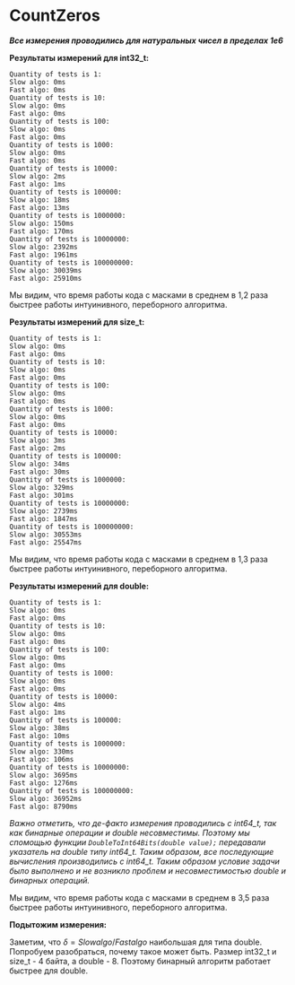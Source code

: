 # CountZeros
***Все измерения проводились для натуральных чисел в пределах 1e6***

**Результаты измерений для int32_t:**
```
Quantity of tests is 1:
Slow algo: 0ms
Fast algo: 0ms
Quantity of tests is 10:
Slow algo: 0ms
Fast algo: 0ms
Quantity of tests is 100:
Slow algo: 0ms
Fast algo: 0ms
Quantity of tests is 1000:
Slow algo: 0ms
Fast algo: 0ms
Quantity of tests is 10000:
Slow algo: 2ms
Fast algo: 1ms
Quantity of tests is 100000:
Slow algo: 18ms
Fast algo: 13ms
Quantity of tests is 1000000:
Slow algo: 150ms
Fast algo: 170ms
Quantity of tests is 10000000:
Slow algo: 2392ms
Fast algo: 1961ms
Quantity of tests is 100000000:
Slow algo: 30039ms
Fast algo: 25910ms
```
Мы видим, что время работы кода с масками в среднем в 1,2 раза быстрее работы интуинивного, переборного алгоритма. 

**Результаты измерений для size_t:**
```
Quantity of tests is 1:
Slow algo: 0ms
Fast algo: 0ms
Quantity of tests is 10:
Slow algo: 0ms
Fast algo: 0ms
Quantity of tests is 100:
Slow algo: 0ms
Fast algo: 0ms
Quantity of tests is 1000:
Slow algo: 0ms
Fast algo: 0ms
Quantity of tests is 10000:
Slow algo: 3ms
Fast algo: 2ms
Quantity of tests is 100000:
Slow algo: 34ms
Fast algo: 30ms
Quantity of tests is 1000000:
Slow algo: 329ms
Fast algo: 301ms
Quantity of tests is 10000000:
Slow algo: 2739ms
Fast algo: 1847ms
Quantity of tests is 100000000:
Slow algo: 30553ms
Fast algo: 25547ms
```
Мы видим, что время работы кода с масками в среднем в 1,3 раза быстрее работы интуинивного, переборного алгоритма. 

**Результаты измерений для double:**
```
Quantity of tests is 1:
Slow algo: 0ms
Fast algo: 0ms
Quantity of tests is 10:
Slow algo: 0ms
Fast algo: 0ms
Quantity of tests is 100:
Slow algo: 0ms
Fast algo: 0ms
Quantity of tests is 1000:
Slow algo: 0ms
Fast algo: 0ms
Quantity of tests is 10000:
Slow algo: 4ms
Fast algo: 1ms
Quantity of tests is 100000:
Slow algo: 38ms
Fast algo: 10ms
Quantity of tests is 1000000:
Slow algo: 330ms
Fast algo: 106ms
Quantity of tests is 10000000:
Slow algo: 3695ms
Fast algo: 1276ms
Quantity of tests is 100000000:
Slow algo: 36952ms
Fast algo: 8790ms
```
*Важно отметить, что де-факто измерения проводились с int64_t, так как бинарные операции и double несовместимы. Поэтому мы спомощью функции ```DoubleToInt64Bits(double value);``` 
передавали указатель на double типу int64_t. Таким образом, все последующие вычисления производились с int64_t. Таким образом условие задачи было выполнено и не возникло проблем и несовместимостью double и бинарных операций.*

Мы видим, что время работы кода с масками в среднем в 3,5 раза быстрее работы интуинивного, переборного алгоритма. 

**Подытожим измерения:**

Заметим, что $\delta = Slowalgo / Fastalgo$ наибольшая для типа double. Попробуем разобраться, почему такое может быть.
Размер int32_t и size_t - 4 байта, а double - 8. Поэтому бинарный алгоритм работает быстрее для double.

